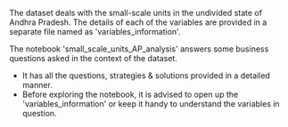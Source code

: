 The dataset deals with the small-scale units in the undivided state of Andhra 
Pradesh. 
The details of each of the variables are provided in a separate file named as 'variables_information'.

The notebook 'small_scale_units_AP_analysis' answers some business questions asked in the context of the dataset.
- It has all the questions, strategies & solutions provided in a  detailed manner.
- Before exploring the notebook, it is advised to open up the 'variables_information' or keep it handy to understand the variables in question.


